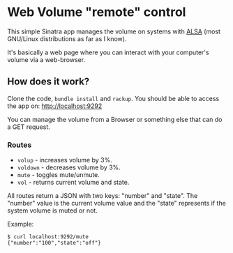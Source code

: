 # Web Volume "remote" control

This simple Sinatra app manages the volume on systems with
[ALSA](http://www.alsa-project.org/main/index.php/Main_Page)
(most GNU/Linux distributions as far as I know).

It's basically a web page where you can interact with your computer's
volume via a web-browser.

## How does it work?

Clone the code, `bundle install` and `rackup`. You should be able to
access the app on: [http://localhost:9292](http://localhost:9292)

You can manage the volume from a Browser or something else that can do a
GET request.

### Routes

 * `volup` - increases volume by 3%.
 * `voldown` - decreases volume by 3%.
 * `mute` - toggles mute/unmute.
 * `vol` - returns current volume and state.

All routes return a JSON with two keys: "number" and "state". The
"number" value is the current volume value and the "state" represents
if the system volume is muted or not.

Example:
```
$ curl localhost:9292/mute
{"number":"100","state":"off"}
```
